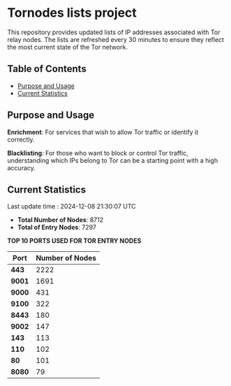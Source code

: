 # Tornodes lists project

This repository provides updated lists of IP addresses associated with Tor relay nodes. The lists are refreshed every 30 minutes to ensure they reflect the most current state of the Tor network.

## Table of Contents

- [Purpose and Usage](#purpose-and-usage)
- [Current Statistics](#current-statistics)


## Purpose and Usage

**Enrichment**: For services that wish to allow Tor traffic or identify it correctly.

**Blacklisting**: For those who want to block or control Tor traffic, understanding which IPs belong to Tor can be a starting point with a high accuracy.

## Current Statistics

Last update time : 2024-12-08 21:30:07 UTC

- **Total Number of Nodes**: 8712
- **Total of Entry Nodes**: 7297

**TOP 10 PORTS USED FOR TOR ENTRY NODES**

| **Port** | **Number of Nodes** |
|------|-----------------|
| **443**   | 2222  |
| **9001**   | 1691  |
| **9000**   | 431  |
| **9100**   | 322  |
| **8443**   | 180  |
| **9002**   | 147  |
| **143**   | 113  |
| **110**   | 102  |
| **80**   | 101  |
| **8080**   | 79  |

